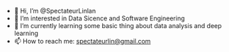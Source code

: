 - 👋 Hi, I’m @SpectateurLinlan
- 👀 I’m interested in Data Sicence and Software Engineering
- 🌱 I’m currently learning some basic thing about data analysis and deep learning
- 📫 How to reach me: spectateurlin@gmail.com

<!---
SpectateurLinlan/SpectateurLinlan is a ✨ special ✨ repository because its `README.md` (this file) appears on your GitHub profile.
You can click the Preview link to take a look at your changes.
--->
